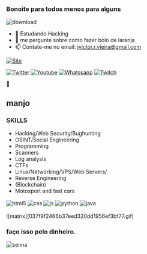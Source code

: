 ### Bonoite para todos menos para alguns

![download](https://user-images.githubusercontent.com/71764643/134788742-6f43821b-d7d5-4ac0-a471-022ed9759adb.png)



- 🌱 Estudando Hacking 
- 💬 me pergunte sobre como fazer bolo de laranja
- 📫 Contate-me no email: jvictor.r.vieira@gmail.com

[![Site](	https://img.shields.io/website-up-down-green-red/http/monip.org.svg)](https://pneumm.carrd.co/)

[![Twitter](https://img.shields.io/badge/Twitter-1DA1F2?style=for-the-badge&logo=twitter&logoColor=white)](https://twitter.com/PneUmona)
[![Youtube](https://img.shields.io/badge/YouTube-FF0000?style=for-the-badge&logo=youtube&logoColor=white)](https://www.youtube.com/channel/UCfHE_wGZH6rO16ES9o-W9Qw)
[![Whatssapp](https://img.shields.io/badge/WhatsApp-25D366?style=for-the-badge&logo=whatsapp&logoColor=white)](https://api.whatsapp.com/send/?phone=5538992013235&text&app_absent=0)
[![Twitch](https://img.shields.io/badge/Twitch-9146FF?style=for-the-badge&logo=twitch&logoColor=white)](https://www.twitch.tv/lab_pesqueiro)

🎩
## manjo 
### SKILLS

-   Hacking/Web Security/Bughunting
-   OSINT/Social Engineering
-   Programming
-   Scanners
-   Log analysis
-   CTFs
-   Linux/Networking/VPS/Web Servers/
-   Reverse Engineering
-   (Blockchain)
-   Motosport and fast cars


<div style="display: inline_block">
  <img align="center" alt="html5" src="https://img.shields.io/badge/HTML5-E34F26?style=for-the-badge&logo=html5&logoColor=white" />
  <img align="center" alt="css" src="https://img.shields.io/badge/CSS3-1572B6?style=for-the-badge&logo=css3&logoColor=white" />
  <img align="center" alt="js" src="https://img.shields.io/badge/JavaScript-F7DF1E?style=for-the-badge&logo=javascript&logoColor=black" />
  <img align="center" alt="python" src="https://img.shields.io/badge/Python-3776AB?style=for-the-badge&logo=python&logoColor=white" />
  <img align="center" alt="java" src="https://img.shields.io/badge/Java-ED8B00?style=for-the-badge&logo=java&logoColor=white" />
</div><br/>![matrix](037f9f2466b37eed320dd1956ef3bf77.gif)

### faço isso pelo dinheiro.
![senna](https://user-images.githubusercontent.com/71764643/134789224-2850da10-80c3-41c3-9960-009039b28933.gif)



  
